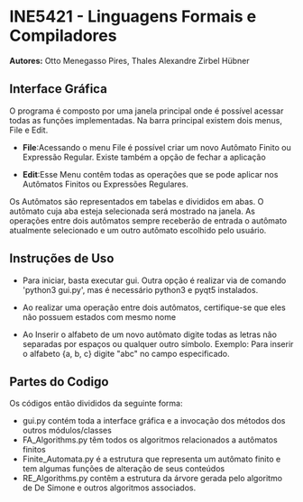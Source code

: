 # INE5421 - Linguagens Formais e Compiladores

**Autores:** Otto Menegasso Pires, Thales Alexandre Zirbel Hübner

Interface Gráfica
-----------------
O programa é composto por uma janela principal onde é possível acessar todas as
funções implementadas. Na barra principal existem dois menus, File e Edit.
 - **File**:Acessando o menu File é possível criar um novo Autômato Finito 
   ou Expressão Regular. Existe também a opção de fechar a aplicação

 - **Edit**:Esse Menu contêm todas as operações que se pode aplicar nos
   Autômatos Finitos ou Expressões Regulares.

Os Autômatos são representados em tabelas e divididos em abas. O autômato cuja
aba esteja selecionada será mostrado na janela. As operações entre dois
autômatos sempre receberão de entrada o autômato atualmente selecionado e um
outro autômato escolhido pelo usuário.

Instruções de Uso
-----------------
 - Para iniciar, basta executar gui. Outra opção é realizar via de comando 'python3 gui.py', mas é necessário python3 e pyqt5 instalados.
 - Ao realizar uma operação entre dois autômatos, certifique-se que eles não
   possuem estados com mesmo nome

 - Ao Inserir o alfabeto de um novo autômato digite todas as letras não
   separadas por espaços ou qualquer outro símbolo. Exemplo: Para inserir o
   alfabeto {a, b, c} digite "abc" no campo especificado.

Partes do Codigo
----------------
Os códigos então divididos da seguinte forma:
- gui.py contém toda a interface gráfica e a invocação dos métodos dos outros módulos/classes
- FA_Algorithms.py têm todos os algoritmos relacionados a autômatos finitos
- Finite_Automata.py é a estrutura que representa um autômato finito e tem algumas funções de alteração de seus conteúdos
- RE_Algorithms.py contêm a estrutura da árvore gerada pelo algoritmo de De Simone e outros algoritmos associados.
